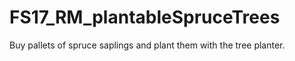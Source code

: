 # FS17_RM_plantableSpruceTrees

Buy pallets of spruce saplings and plant them with the tree planter. 
